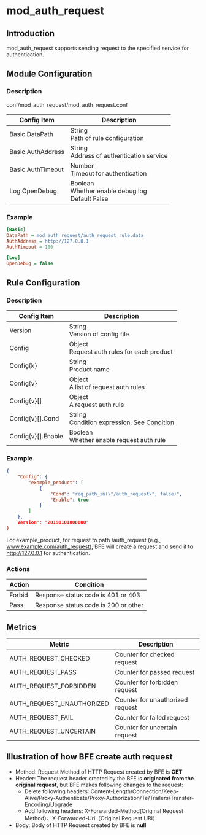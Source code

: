 # mod_auth_request

## Introduction

mod_auth_request supports sending request to the specified service for authentication.

## Module Configuration

### Description

conf/mod_auth_request/mod_auth_request.conf

| Config Item       | Description                                            |
| ----------------- | ------------------------------------------------------ |
| Basic.DataPath    | String<br>Path of rule configuration                   |
| Basic.AuthAddress | String<br>Address of authentication service            |
| Basic.AuthTimeout | Number<br>Timeout for authentication                   |
| Log.OpenDebug     | Boolean<br/>Whether enable debug log<br/>Default False |

### Example

```ini
[Basic]
DataPath = mod_auth_request/auth_request_rule.data
AuthAddress = http://127.0.0.1
AuthTimeout = 100

[Log]
OpenDebug = false
```

## Rule Configuration

### Description

| Config Item        | Description                                                  |
| ------------------ | ------------------------------------------------------------ |
| Version            | String<br>Version of config file                             |
| Config             | Object<br>Request auth rules for each product                |
| Config{k}          | String<br>Product name                                       |
| Config{v}          | Object<br> A list of request auth rules                      |
| Config{v}[]        | Object<br> A request auth rule                               |
| Config{v}[].Cond   | String<br>Condition expression, See [Condition](../../condition/condition_grammar.md) |
| Config{v}[].Enable | Boolean<br>Whether enable request auth rule                  |

### Example

```json
{
    "Config": {
        "example_product": [
            {
                "Cond": "req_path_in(\"/auth_request\", false)",
                "Enable": true
            }
        ]
    },
    Version": "20190101000000"
}
```

For example_product, for request to path /auth_request (e.g., www.example.com/auth_request), BFE will create a request and send it to http://127.0.0.1 for authentication.

### Actions

| Action | Condition                            |
| ------ | ------------------------------------ |
| Forbid | Response status code is 401 or 403   |
| Pass   | Response status code is 200 or other |

## Metrics

| Metric                    | Description                      |
| ------------------------- | -------------------------------- |
| AUTH_REQUEST_CHECKED      | Counter for checked request      |
| AUTH_REQUEST_PASS         | Counter for passed request       |
| AUTH_REQUEST_FORBIDDEN    | Counter for forbidden request    |
| AUTH_REQUEST_UNAUTHORIZED | Counter for unauthorized request |
| AUTH_REQUEST_FAIL         | Counter for failed request       |
| AUTH_REQUEST_UNCERTAIN    | Counter for uncertain request    |

## Illustration of how BFE create auth request

* Method: Request Method of HTTP Request created by BFE is **GET**
* Header: The request header created by the BFE is **originated from the original request**, but BFE makes following changes to the request:
  * Delete following headers: Content-Length/Connection/Keep-Alive/Proxy-Authenticate/Proxy-Authorization/Te/Trailers/Transfer-Encoding/Upgrade
  * Add following headers: X-Forwarded-Method(Original Request Method）、X-Forwarded-Uri（Original Request URI）
* Body: Body of HTTP Request created by BFE is **null**
